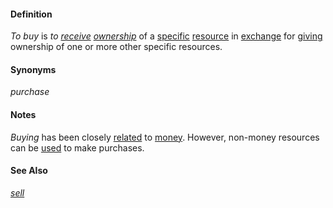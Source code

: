 #### Definition

*To buy* is *to [receive](https://github.com/gcassel/Modular-Organization-Terminology/blob/master/terms/receive.md) [ownership](https://github.com/gcassel/Modular-Organization-Terminology/blob/master/terms/own.md)* of a [specific](https://github.com/gcassel/Modular-Organization-Terminology/blob/master/terms/specific.md) [resource](https://github.com/gcassel/Modular-Organization-Terminology/blob/master/terms/resource.md) in [exchange](https://github.com/gcassel/Modular-Organization-Terminology/blob/master/terms/exchange.md) for [giving](https://github.com/gcassel/Modular-Organization-Terminology/blob/master/terms/give.md) ownership of one or more other specific resources.

#### Synonyms

*purchase*

#### Notes

*Buying* has been closely [related](https://github.com/gcassel/Modular-Organization-Terminology/blob/master/terms/relate.md) to [money](https://github.com/gcassel/Modular-Organization-Terminology/blob/master/terms/money.md).  However, non-money resources can be [used](https://github.com/gcassel/Modular-Organization-Terminology/blob/master/terms/use.md) to make purchases.

#### See Also

*[sell](https://github.com/gcassel/Modular-Organization-Terminology/blob/master/terms/sell.md)*
